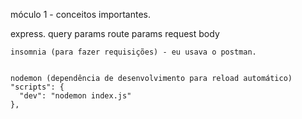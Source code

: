 móculo 1 - conceitos importantes.

  express.
    query params
    route params
    request body
    
    insomnia (para fazer requisições) - eu usava o postman.


    nodemon (dependência de desenvolvimento para reload automático)
    "scripts": {
      "dev": "nodemon index.js"
    },